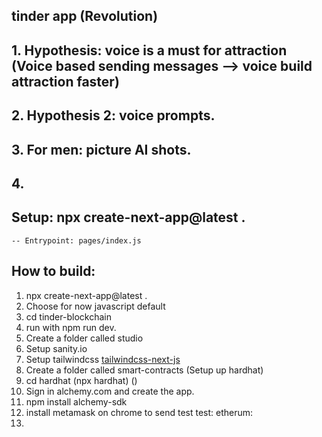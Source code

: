 ## tinder app (Revolution)

## 1. Hypothesis: voice is a must for attraction (Voice based sending messages --> voice build attraction faster)
## 2. Hypothesis 2: voice prompts. 

## 3. For men: picture AI shots. 

## 4.
## Setup: npx create-next-app@latest .

    -- Entrypoint: pages/index.js 

## How to build:
   1. npx create-next-app@latest .
   2. Choose for now javascript default
   3. cd tinder-blockchain
   4. run with npm run dev. 
   5. Create a folder called studio
   6. Setup sanity.io
   7. Setup tailwindcss [tailwindcss-next-js](https://tailwindcss.com/docs/guides/nextjs)
   8. Create a folder called smart-contracts (Setup up hardhat)
   9. cd hardhat (npx hardhat) ()
   10. Sign in alchemy.com and create the app. 
   11. npm install alchemy-sdk
   12. install metamask on chrome to send test test: etherum: 
   13.  
